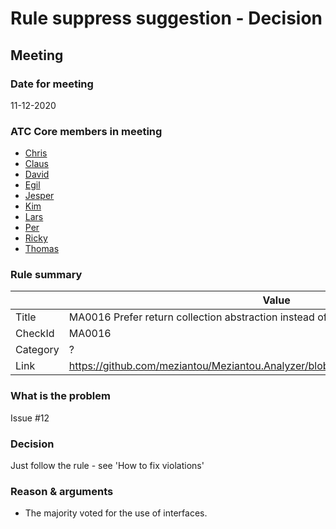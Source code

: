 # Rule suppress suggestion - Decision

## Meeting

### Date for meeting

11-12-2020

### ATC Core members in meeting

* [Chris](https://github.com/orgs/atc-net/people/christianhelle)
* [Claus](https://github.com/orgs/atc-net/people/cjakobsen)
* [David](https://github.com/orgs/atc-net/people/davidkallesen)
* [Egil](https://github.com/orgs/atc-net/people/egil)
* [Jesper](https://github.com/orgs/atc-net/people/jhoejgaard)
* [Kim](https://github.com/orgs/atc-net/people/kimlundjohansen)
* [Lars](https://github.com/orgs/atc-net/people/LarsSkovslund)
* [Per](https://github.com/orgs/atc-net/people/perkops)
* [Ricky](https://github.com/orgs/atc-net/people/rickykaare)
* [Thomas](https://github.com/orgs/atc-net/people/TomMalow)

### Rule summary

|             | Value |
| ----------- |------------------------------------------------|
| Title       | MA0016 Prefer return collection abstraction instead of implementation |
| CheckId     | MA0016 |
| Category    | ? |
| Link        | https://github.com/meziantou/Meziantou.Analyzer/blob/master/docs/Rules/MA0016.md |

### What is the problem

Issue #12

### Decision

Just follow the rule - see 'How to fix violations'

### Reason & arguments

* The majority voted for the use of interfaces.
